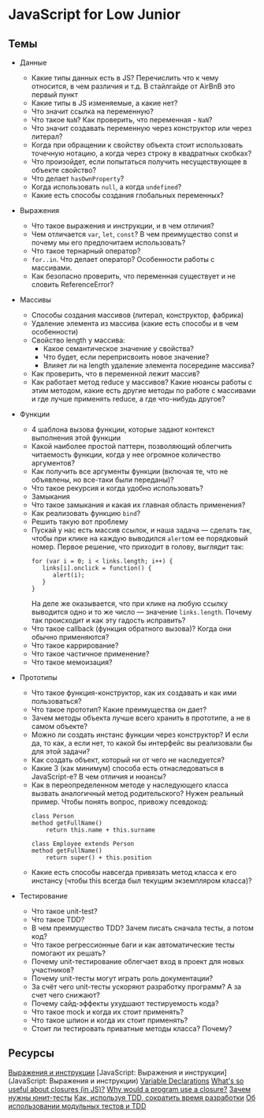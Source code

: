 # JavaScript for Low Junior

## Темы
* Данные 
    * Какие типы данных есть в JS? Перечислить что к чему относится, в чем различия и т.д. В стайлгайде от AirBnB это первый пункт
    * Какие типы в JS изменяемые, а какие нет?
    * Что значит ссылка на переменную?
    * Что такое `NaN`? Как проверить, что переменная - `NaN`?
    * Что значит создавать переменную через конструктор или через литерал?
    * Когда при обращении к свойству объекта стоит использовать точечную нотацию, а когда через строку в квадратных скобках?
    * Что произойдет, если попытаться получить несуществующее в объекте свойство?
    * Что делает `hasOwnProperty`?
    * Когда использовать `null`, а когда `undefined`?
    * Какие есть способы создания глобальных переменных?
* Выражения 
    * Что такое выражения и инструкции, и в чем отличия? 
    * Чем отличается `var`, `let`, `const`? В чем преимущество const и почему мы его предпочитаем использовать?
    * Что такое тернарный оператор?
    * `for..in`. Что делает оператор? Особенности работы с массивами.
    * Как безопасно проверить, что переменная существует и не словить ReferenceError?
* Массивы 
    * Способы создания массивов (литерал, конструктор, фабрика)
    * Удаление элемента из массива (какие есть способы и в чем особенности)
    * Свойство length у массива:
        * Какое семантическое значение у свойства?
        * Что будет, если переприсвоить новое значение?
        * Влияет ли на length удаление элемента посередине массива?
    * Как проверить, что в переменной лежит массив?
    * Как работает метод reduce у массивов? Какие нюансы работы с этим методом, какие есть другие методы по работе с массивами и где лучше применять reduce, а где что-нибудь другое?
* Функции 
    * 4 шаблона вызова функции, которые задают контекст выполнения этой функции
    * Какой наиболее простой паттерн, позволяющий облегчить читаемость функции, когда у нее огромное количество аргументов?
    * Как получить все аргументы функции (включая те, что не объявлены, но все-таки были переданы)?
    * Что такое рекурсия и когда удобно использовать?
    * Замыкания 
    * Что такое замыкания и какая их главная область применения?  
    * Как реализовать функцию `bind`? 
    * Решить такую вот проблему 
    * Пускай у нас есть массив ссылок, и наша задача — сделать так, чтобы при клике на каждую выводился `alert`ом ее порядковый номер. Первое решение, что приходит в голову, выглядит так:
        ```
        for (var i = 0; i < links.length; i++) {
           links[i].onclick = function() {
              alert(i);
           }
        }
        ```
        На деле же оказывается, что при клике на любую ссылку выводится одно и то же число — значение `links.length`. Почему так происходит и как эту гадость исправить?
    * Что такое callback (функция обратного вызова)? Когда они обычно применяются?
    * Что такое каррирование?
    * Что такое частичное применение?
    * Что такое мемоизация?

* Прототипы 
    * Что такое функция-конструктор, как их создавать и как ими пользоваться?
    * Что такое прототип? Какие преимущества он дает? 
    * Зачем методы объекта лучше всего хранить в прототипе, а не в самом объекте?
    * Можно ли создать инстанс функции через конструктор? И если да, то как, а если нет, то какой бы интерфейс вы реализовали бы для этой задачи?
    * Как создать объект, который ни от чего не наследуется?
    * Какие 3 (как минимум) способа есть отнаследоваться в JavaScript-е? В чем отличия и нюансы?  
    * Как в переопределенном методе у наследующего класса вызвать аналогичный метод родительского?
        Нужен реальный пример. Чтобы понять вопрос, привожу псевдокод:
        ```
        class Person
        method getFullName()
            return this.name + this.surname

        class Employee extends Person
        method getFullName()
            return super() + this.position
        ```
    * Какие есть способы навсегда привязать метод класса к его инстансу (чтобы this всегда был текущим экземпляром класса)?
* Тестирование 
    * Что такое unit-test?
    * Что такое TDD?
    * В чем преимущество TDD? Зачем писать сначала тесты, а потом код?
    * Что такое регрессионные баги и как автоматические тесты помогают их решать?
    * Почему unit-тестирование облегчает вход в проект для новых участников? 
    * Почему unit-тесты могут играть роль документации?
    * За счёт чего unit-тесты ускоряют разработку программ? А за счет чего снижают?
    * Почему сайд-эффекты ухудшают тестируемость кода?
    * Что такое mock и когда их стоит применять?
    * Что такое шпион и когда их стоит применять?
    * Стоит ли тестировать приватные методы класса? Почему?


## Ресурсы
[Выражения и инструкции](https://ru.hexlet.io/courses/introduction_to_programming/lessons/expressions/theory_unit)
[JavaScript: Выражения и инструкции](JavaScript: Выражения и инструкции)
[Variable Declarations](https://www.typescriptlang.org/docs/handbook/variable-declarations.html)
[What's so useful about closures (in JS)?](https://softwareengineering.stackexchange.com/questions/203507/whats-so-useful-about-closures-in-js)
[Why would a program use a closure?](https://softwareengineering.stackexchange.com/questions/285941/why-would-a-program-use-a-closure)
[Зачем нужны юнит-тесты](https://tproger.ru/translations/unit-tests-purposes/)
[Как, используя TDD, сократить время разработки](https://www.simbirsoft.com/blog/razrabotka-cherez-testirovanie-polza-i-vred/)
[Об использовании модульных тестов и TDD](https://eax.me/unit-testing/)
